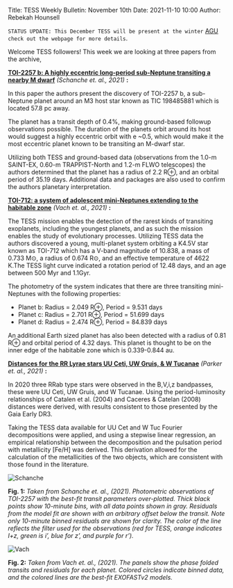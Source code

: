 Title: TESS Weekly Bulletin: November 10th
Date: 2021-11-10 10:00
Author: Rebekah Hounsell

`STATUS UPDATE: This December TESS will be present at the winter` [AGU](https://www.agu.org) `check out the webpage for more details`.

Welcome TESS followers!  This week we are looking at three papers from the archive, 

**[TOI-2257 b: A highly eccentric long-period sub-Neptune transiting a nearby M dwarf](https://arxiv.org/abs/2111.01749)** *(Schanche et. al., 2021)* **:**

In this paper the authors present the discovery of TOI-2257 b, a sub-Neptune planet around an M3 host star known as TIC 198485881 which is located 57.8 pc away. 

The planet has a transit depth of 0.4%, making ground-based followup observations possible. The duration of the planets orbit around its host would suggest a highly eccentric orbit with e ~0.5, which would make it the most eccentric planet known to be transiting an M-dwarf star. 

Utilizing both TESS and ground-based data (observations from the 1.0-m SAINT-EX, 0.60-m TRAPPIST-North and 1.2-m FLWO telescopes) the authors determined that the planet has a radius of 2.2 R⊕, and an orbital period of 35.19 days.
Additional data and packages are also used to confirm the authors planetary interpretation.

**[TOI-712: a system of adolescent mini-Neptunes extending to the habitable zone](https://arxiv.org/abs/2111.02416)** *(Vach et. al.,  2021)* **:**

The TESS mission enables the detection of the rarest kinds of transiting exoplanets, including the youngest planets, and as such the mission enables the study of evolutionary processes. Utilizing TESS data the authors discovered a young, multi-planet system orbiting a K4.5V star known as TOI-712 which has a V-band magnitude of 10.838, a mass of 0.733 M⊙, a radius of 0.674 R⊙,  and an effective temperature of 4622 K.The TESS light curve indicated a rotation period of 12.48 days, and an age between 500 Myr and 1.1Gyr. 

The photometry of the system indicates that there are three transiting mini-Neptunes with the following properties: 

 - Planet b: Radius = 2.049 R⊕, Period  = 9.531 days
 - Planet c: Radius = 2.701 R⊕, Period  = 51.699 days
 - Planet d: Radius = 2.474 R⊕, Period  = 84.839 days
 
An additional Earth sized planet has also been detected with a radius of 0.81 R⊕ and orbital period of 4.32 days. This planet is thought to be on the inner edge of the habitable zone which is 0.339-0.844 au. 

**[Distances for the RR Lyrae stars UU Ceti, UW Gruis, & W Tucanae](https://arxiv.org/abs/2111.05286)** *(Parker et. al.,  2021)* **:**

In 2020 three RRab type stars were observed in the B,V,i,z bandpasses, these were UU Ceti, UW Gruis, and W Tucanae. Using the period-luminosity relationships of Catalen et al. (2004) and Caceres & Catelan (2008) distances were derived, with results  consistent to those presented by the Gaia Early DR3. 

Taking the TESS data available for UU Cet and W Tuc Fourier decompositions were applied, and using a stepwise linear regression, an empirical relationship between the decomposition and the pulsation period with metallicity [Fe/H] was derived. This derivation allowed for the calculation of the metallicities of the two objects, which are consistent with those found in the literature. 

![Schanche](images/Schanche.png)

**Fig. 1:** *Taken from Schanche  et. al., (2021). Photometric observations of TOI-2257 with the best-fit transit parameters over-plotted. Thick black points show 10-minute bins, with all data points shown in gray. Residuals from the model fit are shown with an arbitrary offset below the transit. Note only 10-minute binned residuals are shown for clarity. The color of the line reflects the filter used for the observations (red for TESS, orange indicates I+z, green is i’, blue for z’, and purple for r’).*

![Vach](images/Vach.png)

**Fig. 2:** *Taken from Vach et. al., (2021). The panels show the phase folded transits and residuals for each planet. Colored circles indicate binned data, and the colored lines are the best-fit EXOFASTv2 models.*